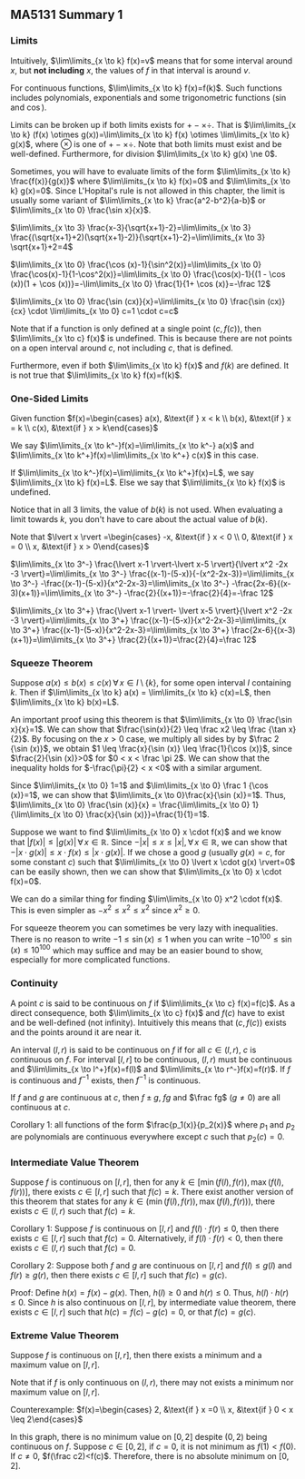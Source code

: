 ## MA5131 Summary 1

### Limits

Intuitively, $\lim\limits_{x \to k} f(x)=v$ means that for some interval around $x$, but **not including** $x$, the values of $f$ in that interval is around $v$.

For continuous functions, $\lim\limits_{x \to k} f(x)=f(k)$. Such functions includes polynomials, exponentials and some trigonometric functions ($\sin$ and $\cos$).

Limits can be broken up if both limits exists for $+-\times \div$. That is $\lim\limits_{x \to k} (f(x) \otimes g(x))=\lim\limits_{x \to k} f(x) \otimes \lim\limits_{x \to k} g(x)$, where $\otimes$ is one of $+-\times \div$. Note that both limits must exist and be well-defined. Furthermore, for division $\lim\limits_{x \to k} g(x) \ne 0$.

Sometimes, you will have to evaluate limits of the form $\lim\limits_{x \to k} \frac{f(x)}{g(x)}$ where $\lim\limits_{x \to k} f(x)=0$ and $\lim\limits_{x \to k} g(x)=0$. Since L'Hopital's rule is not allowed in this chapter, the limit is usually some variant of  $\lim\limits_{x \to k} \frac{a^2-b^2}{a-b}$ or $\lim\limits_{x \to 0} \frac{\sin x}{x}$.

$\lim\limits_{x \to 3} \frac{x-3}{\sqrt{x+1}-2}=\lim\limits_{x \to 3} \frac{(\sqrt{x+1}+2)(\sqrt{x+1}-2)}{\sqrt{x+1}-2}=\lim\limits_{x \to 3} \sqrt{x+1}+2=4$

$\lim\limits_{x \to 0} \frac{\cos (x)-1}{\sin^2(x)}=\lim\limits_{x \to 0} \frac{\cos(x)-1}{1-\cos^2(x)}=\lim\limits_{x \to 0} \frac{\cos(x)-1}{(1 - \cos (x))(1 + \cos (x))}=-\lim\limits_{x \to 0} \frac{1}{1+ \cos (x)}=-\frac 12$

$\lim\limits_{x \to 0} \frac{\sin  (cx)}{x}=\lim\limits_{x \to 0} \frac{\sin  (cx)}{cx} \cdot \lim\limits_{x \to 0} c=1 \cdot c=c$

Note that if a function is only defined at a single point $(c,f(c))$, then $\lim\limits_{x \to c} f(x)$ is undefined. This is because there are not points on a open interval around $c$, not including $c$, that is defined.

Furthermore, even if both $\lim\limits_{x \to k} f(x)$ and $f(k)$ are defined. It is not true that $\lim\limits_{x \to k} f(x)=f(k)$.

### One-Sided Limits

Given function $f(x)=\begin{cases} a(x), &\text{if } x < k \\ b(x), &\text{if } x = k \\ c(x), &\text{if } x > k\end{cases}$ 

We say $\lim\limits_{x \to k^-}f(x)=\lim\limits_{x \to k^-} a(x)$ and $\lim\limits_{x \to k^+}f(x)=\lim\limits_{x \to k^+} c(x)$ in this case.

If $\lim\limits_{x \to k^-}f(x)=\lim\limits_{x \to k^+}f(x)=L$, we say $\lim\limits_{x \to k} f(x)=L$. Else we say that $\lim\limits_{x \to k} f(x)$ is undefined.

Notice that in all $3$ limits, the value of $b(k)$ is not used. When evaluating a limit towards $k$, you don't have to care about the actual value of $b(k)$.

Note that $\lvert x \rvert =\begin{cases} -x, &\text{if } x < 0 \\ 0, &\text{if } x = 0 \\ x, &\text{if } x > 0\end{cases}$

$\lim\limits_{x \to 3^-} \frac{\lvert x-1 \rvert-\lvert x-5 \rvert}{\lvert x^2 -2x -3 \rvert}=\lim\limits_{x \to 3^-} \frac{(x-1)-(5-x)}{-(x^2-2x-3)}=\lim\limits_{x \to 3^-} -\frac{(x-1)-(5-x)}{x^2-2x-3}=\lim\limits_{x \to 3^-} -\frac{2x-6}{(x-3)(x+1)}=\lim\limits_{x \to 3^-} -\frac{2}{(x+1)}=-\frac{2}{4}=-\frac 12$

$\lim\limits_{x \to 3^+} \frac{\lvert x-1 \rvert- \lvert x-5 \rvert}{\lvert x^2 -2x -3 \rvert}=\lim\limits_{x \to 3^+} \frac{(x-1)-(5-x)}{x^2-2x-3}=\lim\limits_{x \to 3^+} \frac{(x-1)-(5-x)}{x^2-2x-3}=\lim\limits_{x \to 3^+} \frac{2x-6}{(x-3)(x+1)}=\lim\limits_{x \to 3^+} \frac{2}{(x+1)}=\frac{2}{4}=\frac 12$

### Squeeze Theorem

Suppose $a(x) \leq b(x) \leq c(x) \,\forall\, x \in I \setminus \{k\}$, for some open interval $I$ containing $k$. Then if $\lim\limits_{x \to k} a(x) = \lim\limits_{x \to k} c(x)=L$, then $\lim\limits_{x \to k} b(x)=L$.

An important proof using this theorem is that $\lim\limits_{x \to 0} \frac{\sin x}{x}=1$. We can show that $\frac{\sin(x)}{2} \leq \frac x2 \leq \frac {\tan x}{2}$. By focusing on the $x > 0$ case, we multiply all sides by by $\frac 2 {\sin (x)}$, we obtain $1 \leq \frac{x}{\sin (x)} \leq \frac{1}{\cos (x)}$, since $\frac{2}{\sin (x)}>0$ for $0 < x < \frac \pi 2$. We can show that the inequality holds for $-\frac{\pi}{2} < x <0$ with a similar argument. 

Since $\lim\limits_{x \to 0} 1=1$ and $\lim\limits_{x \to 0} \frac 1 {\cos (x)}=1$, we can show that $\lim\limits_{x \to 0}\frac{x}{\sin (x)}=1$. Thus, $\lim\limits_{x \to 0} \frac{\sin (x)}{x} = \frac{\lim\limits_{x \to 0} 1}{\lim\limits_{x \to 0} \frac{x}{\sin (x)}}=\frac{1}{1}=1$. 

Suppose we want to find $\lim\limits_{x \to 0} x \cdot f(x)$ and we know that $\lvert f(x) \rvert \leq \lvert g(x) \rvert \,\forall\, x \in \mathbb{R}$. Since $-\lvert x \rvert \leq x \leq \lvert x \rvert, \,\forall\, x \in \mathbb{R}$, we can show that $-\lvert x \cdot g(x) \lvert \leq x \cdot f(x) \leq \lvert x \cdot g(x) \rvert$. If we chose a good $g$ (usually $g(x)=c$, for some constant $c$) such that $\lim\limits_{x \to 0} \lvert x \cdot g(x) \rvert=0$ can be easily shown, then we can show that $\lim\limits_{x \to 0} x \cdot f(x)=0$.

We can do a similar thing for finding $\lim\limits_{x \to 0} x^2 \cdot f(x)$. This is even simpler as $- x^2 \leq x^2 \leq x^2$ since $x^2 \geq 0$. 

For squeeze theorem you can sometimes be very lazy with inequalities. There is no reason to write $-1 \leq \sin (x) \leq 1$ when you can write $-10^{100} \leq \sin (x) \leq 10^{100}$ which may suffice and may be an easier bound to show, especially for more complicated functions.

### Continuity

A point $c$ is said to be continuous on $f$ if $\lim\limits_{x \to c} f(x)=f(c)$. As a direct consequence, both $\lim\limits_{x \to c} f(x)$ and $f(c)$ have to exist and be well-defined (not infinity). Intuitively this means that $(c,f(c))$ exists and the points around it are near it.

An interval $(l,r)$ is said to be continuous on $f$ if for all $c \in (l,r)$, $c$ is continuous on $f$. For interval $[l,r]$ to be continuous, $(l,r)$ must be continuous and $\lim\limits_{x \to l^+}f(x)=f(l)$ and $\lim\limits_{x \to r^-}f(x)=f(r)$.
If $f$ is continuous and $f^{-1}$ exists, then $f^{-1}$ is continuous.

If $f$ and $g$ are continuous at $c$, then $f \pm g$, $fg$ and $\frac fg$ ($g \ne 0$) are all continuous at $c$.

Corollary 1: all functions of the form $\frac{p_1(x)}{p_2(x)}$ where $p_1$ and $p_2$ are polynomials are continuous everywhere except $c$ such that $p_2(c)=0$.

### Intermediate Value Theorem

Suppose $f$ is continuous on $[l,r]$, then for any $k \in [\min(f(l),f(r)), \max(f(l),f(r))]$, there exists $c \in [l,r]$ such that $f(c)=k$. There exist another version of this theorem that states for any $k \in (\min(f(l),f(r)), \max(f(l),f(r)))$, there exists $c \in (l,r)$ such that $f(c)=k$.

Corollary 1: Suppose $f$ is continuous on $[l,r]$ and $f(l) \cdot f(r) \leq 0$, then there exists $c \in [l,r]$ such that $f(c)=0$. Alternatively, if  $f(l) \cdot f(r) < 0$, then there exists $c \in (l,r)$ such that $f(c)=0$.

Corollary 2: Suppose both $f$ and $g$ are continuous on $[l,r]$ and $f(l) \leq g(l)$ and $f(r) \geq g(r)$, then there exists $c \in [l,r]$ such that $f(c)=g(c)$.

Proof: Define $h(x)=f(x)-g(x)$. Then, $h(l) \geq 0$ and $h(r) \leq 0$. Thus, $h(l) \cdot h(r) \leq 0$. Since $h$ is also continuous on $[l,r]$, by intermediate value theorem, there exists $c\in [l,r]$ such that $h(c)=f(c)-g(c)=0$, or that  $f(c)=g(c)$.

### Extreme Value Theorem

Suppose $f$ is continuous on $[l,r]$, then there exists a minimum and a maximum value on $[l,r]$.

Note that if $f$ is only continuous on $(l,r)$, there may not exists a minimum nor maximum value on $[l,r]$.

Counterexample: $f(x)=\begin{cases} 2, &\text{if } x =0 \\ x, &\text{if } 0 < x \leq 2\end{cases}$ 

In this graph, there is no minimum value on $[0,2]$ despite $(0,2)$ being continuous on $f$. Suppose $c \in [0,2]$, if $c=0$, it is not minimum as $f(1)<f(0)$. If $c \ne 0$, $f(\frac c2)<f(c)$. Therefore, there is no absolute minimum on $[0,2]$.
